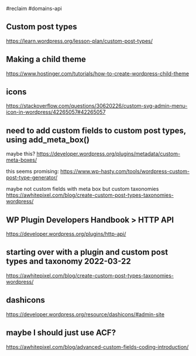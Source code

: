 #reclaim #domains-api

## Custom post types
https://learn.wordpress.org/lesson-plan/custom-post-types/

## Making a child theme
https://www.hostinger.com/tutorials/how-to-create-wordpress-child-theme

## icons
https://stackoverflow.com/questions/30620226/custom-svg-admin-menu-icon-in-wordpress/42265057#42265057

## need to add custom fields to custom post types, using add_meta_box()
maybe this? https://developer.wordpress.org/plugins/metadata/custom-meta-boxes/

this seems promising: https://www.wp-hasty.com/tools/wordpress-custom-post-type-generator/

maybe not custom fields with meta box but custom taxonomies
https://awhitepixel.com/blog/create-custom-post-types-taxonomies-wordpress/

## WP Plugin Developers Handbook > HTTP API
https://developer.wordpress.org/plugins/http-api/

## starting over with a plugin and custom post types and taxonomy 2022-03-22
https://awhitepixel.com/blog/create-custom-post-types-taxonomies-wordpress/ 

## dashicons
https://developer.wordpress.org/resource/dashicons/#admin-site

## maybe I should just use ACF?
https://awhitepixel.com/blog/advanced-custom-fields-coding-introduction/
